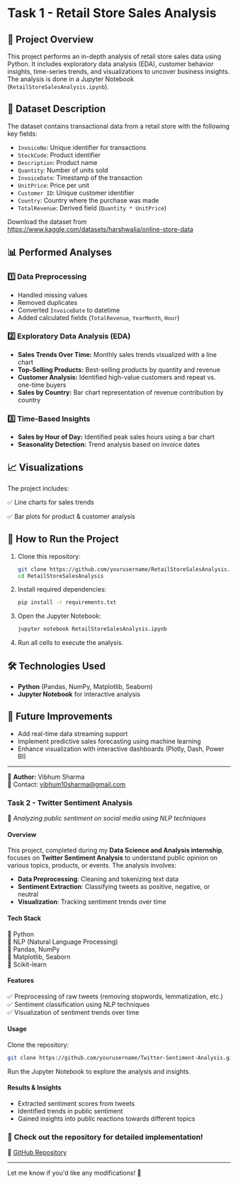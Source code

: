 # Task 1 - Retail Store Sales Analysis

## 📌 Project Overview
This project performs an in-depth analysis of retail store sales data using Python. It includes exploratory data analysis (EDA), customer behavior insights, time-series trends, and visualizations to uncover business insights. The analysis is done in a Jupyter Notebook (`RetailStoreSalesAnalysis.ipynb`).

## 📂 Dataset Description
The dataset contains transactional data from a retail store with the following key fields:
- `InvoiceNo`: Unique identifier for transactions
- `StockCode`: Product identifier
- `Description`: Product name
- `Quantity`: Number of units sold
- `InvoiceDate`: Timestamp of the transaction
- `UnitPrice`: Price per unit
- `Customer ID`: Unique customer identifier
- `Country`: Country where the purchase was made
- `TotalRevenue`: Derived field (`Quantity * UnitPrice`)

Download the dataset from https://www.kaggle.com/datasets/harshwalia/online-store-data

## 📊 Performed Analyses
### 1️⃣ Data Preprocessing
- Handled missing values
- Removed duplicates
- Converted `InvoiceDate` to datetime
- Added calculated fields (`TotalRevenue`, `YearMonth`, `Hour`)

### 2️⃣ Exploratory Data Analysis (EDA)
- **Sales Trends Over Time:** Monthly sales trends visualized with a line chart
- **Top-Selling Products:** Best-selling products by quantity and revenue
- **Customer Analysis:** Identified high-value customers and repeat vs. one-time buyers
- **Sales by Country:** Bar chart representation of revenue contribution by country

### 3️⃣ Time-Based Insights
- **Sales by Hour of Day:** Identified peak sales hours using a bar chart
- **Seasonality Detection:** Trend analysis based on invoice dates


## 📈 Visualizations
The project includes:

✅ Line charts for sales trends

✅ Bar plots for product & customer analysis

## 🚀 How to Run the Project
1. Clone this repository:
   ```sh
   git clone https://github.com/yourusername/RetailStoreSalesAnalysis.git
   cd RetailStoreSalesAnalysis
   ```
2. Install required dependencies:
   ```sh
   pip install -r requirements.txt
   ```
3. Open the Jupyter Notebook:
   ```sh
   jupyter notebook RetailStoreSalesAnalysis.ipynb
   ```
4. Run all cells to execute the analysis.

## 🛠 Technologies Used
- **Python** (Pandas, NumPy, Matplotlib, Seaborn)
- **Jupyter Notebook** for interactive analysis

## 📌 Future Improvements
- Add real-time data streaming support
- Implement predictive sales forecasting using machine learning
- Enhance visualization with interactive dashboards (Plotly, Dash, Power BI)

---
📌 **Author:** Vibhum Sharma  
📧 Contact: vibhum10sharma@gmail.com

### Task 2 - Twitter Sentiment Analysis
🚀 *Analyzing public sentiment on social media using NLP techniques*  

#### Overview
This project, completed during my **Data Science and Analysis internship**, focuses on **Twitter Sentiment Analysis** to understand public opinion on various topics, products, or events. The analysis involves:  
- **Data Preprocessing**: Cleaning and tokenizing text data  
- **Sentiment Extraction**: Classifying tweets as positive, negative, or neutral  
- **Visualization**: Tracking sentiment trends over time  

#### **Tech Stack**  
🔹 Python  
🔹 NLP (Natural Language Processing)  
🔹 Pandas, NumPy  
🔹 Matplotlib, Seaborn  
🔹 Scikit-learn  

#### **Features**  
✅ Preprocessing of raw tweets (removing stopwords, lemmatization, etc.)  
✅ Sentiment classification using NLP techniques  
✅ Visualization of sentiment trends over time  

#### **Usage**  
Clone the repository:  
```bash
git clone https://github.com/yourusername/Twitter-Sentiment-Analysis.git
```
Run the Jupyter Notebook to explore the analysis and insights.  

#### **Results & Insights**  
- Extracted sentiment scores from tweets  
- Identified trends in public sentiment  
- Gained insights into public reactions towards different topics  

### 📌 **Check out the repository for detailed implementation!**  
🔗 [GitHub Repository](https://github.com/yourusername/Twitter-Sentiment-Analysis)  

---

Let me know if you'd like any modifications! 🚀

